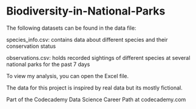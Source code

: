 # Biodiversity-in-National-Parks

The following datasets can be found in the data file:

species_info.csv: contains data about different species and their conservation status

observations.csv: holds recorded sightings of different species at several national parks for the past 7 days

To view my analysis, you can open the Excel file.

The data for this project is inspired by real data but its mostly fictional.

Part of the Codecademy Data Science Career Path at codecademy.com

